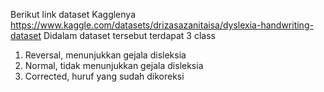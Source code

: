 Berikut link dataset Kagglenya https://www.kaggle.com/datasets/drizasazanitaisa/dyslexia-handwriting-dataset
Didalam dataset tersebut terdapat 3 class
  1. Reversal, menunjukkan gejala disleksia
  2. Normal, tidak menunjukkan gejala disleksia
  3. Corrected, huruf yang sudah dikoreksi

